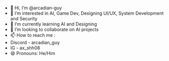 - 👋 Hi, I’m @arcadian-guy
- 👀 I’m interested in AI, Game Dev, Designing UI/UX, System Development and Security
- 🌱 I’m currently learning AI and Designing 
- 💞️ I’m looking to collaborate on AI projects
- 📫 How to reach me :
- Discord - arcadian_guy
- IG - ax_shh08
- 😄 Pronouns: He/Him
